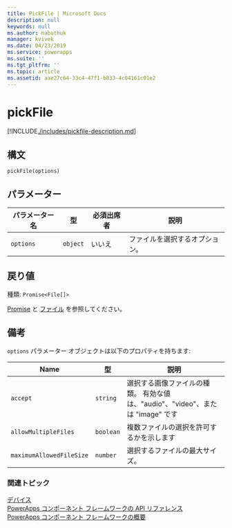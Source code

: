 ```yaml
---
title: PickFile | Microsoft Docs
description: null
keywords: null
ms.author: nabuthuk
manager: kvivek
ms.date: 04/23/2019
ms.service: powerapps
ms.suite: ''
ms.tgt_pltfrm: ''
ms.topic: article
ms.assetid: aae27c64-33c4-47f1-b833-4c04161c01e2
---
```


# <a name="pickfile"></a>pickFile

[!INCLUDE[./includes/pickfile-description.md](./includes/pickfile-description.md)]

## <a name="syntax"></a>構文

`pickFile(options)`

## <a name="parameters"></a>パラメーター

| パラメーター名|型|必須出席者|説明|
| ------------- |----|--------|-----------|
|`options`|`object`|いいえ|ファイルを選択するオプション。|

## <a name="return-value"></a>戻り値

種類: `Promise<File[]>`

[Promise](https://developer.mozilla.org/docs/Web/JavaScript/Reference/Global_Objects/Promise) と [ファイル](https://developer.mozilla.org/docs/Web/API/File) を参照してください。

## <a name="remarks"></a>備考

`options` パラメーター オブジェクトは以下のプロパティを持ちます:

|Name|型|説明|
|--|--|--|
|`accept`|`string`|選択する画像ファイルの種類。 有効な値は、"audio"、"video"、または "image" です|
|`allowMultipleFiles`|`boolean`|複数ファイルの選択を許可するかを示します|
|`maximumAllowedFileSize`|`number`|選択するファイルの最大サイズ。|


### <a name="related-topics"></a>関連トピック

[デバイス](../device.md)<br/>
[PowerApps コンポーネント フレームワークの API リファレンス](../../reference/index.md)<br/>
[PowerApps コンポーネント フレームワークの概要](../../overview.md)